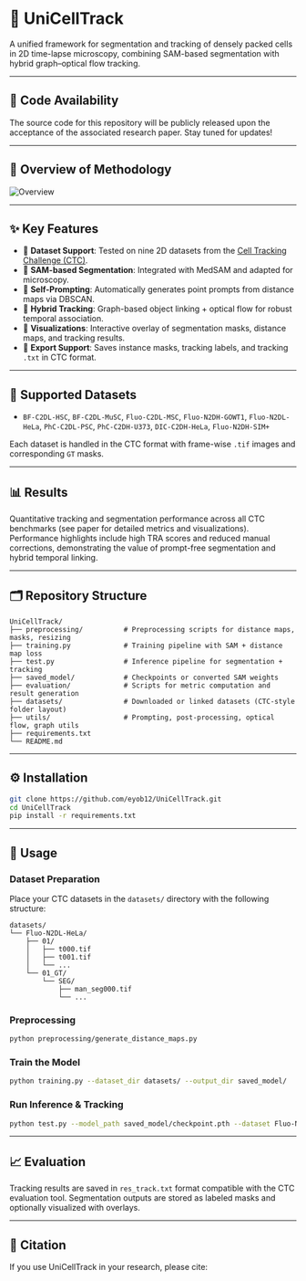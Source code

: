 
# 🧬 UniCellTrack

A unified framework for segmentation and tracking of densely packed cells in 2D time-lapse microscopy, combining SAM-based segmentation with hybrid graph–optical flow tracking.

---

## 📜 Code Availability

The source code for this repository will be publicly released upon the acceptance of the associated research paper. Stay tuned for updates!

---

## 🧩 Overview of Methodology

![Overview](https://github.com/user-attachments/assets/abd3f2ac-f023-4d83-ab31-efa876fc46cc)

---

## ✨ Key Features

* 🧬 **Dataset Support**: Tested on nine 2D datasets from the [Cell Tracking Challenge (CTC)](http://celltrackingchallenge.net/).
* 🧠 **SAM-based Segmentation**: Integrated with MedSAM and adapted for microscopy.
* 📌 **Self-Prompting**: Automatically generates point prompts from distance maps via DBSCAN.
* 🔁 **Hybrid Tracking**: Graph-based object linking + optical flow for robust temporal association.
* 🎨 **Visualizations**: Interactive overlay of segmentation masks, distance maps, and tracking results.
* 💾 **Export Support**: Saves instance masks, tracking labels, and tracking `.txt` in CTC format.

---

## 📂 Supported Datasets

* `BF-C2DL-HSC`, `BF-C2DL-MuSC`, `Fluo-C2DL-MSC`, `Fluo-N2DH-GOWT1`, `Fluo-N2DL-HeLa`, `PhC-C2DL-PSC`, `PhC-C2DH-U373`, `DIC-C2DH-HeLa`, `Fluo-N2DH-SIM+`

Each dataset is handled in the CTC format with frame-wise `.tif` images and corresponding `GT` masks.

---

## 📊 Results

Quantitative tracking and segmentation performance across all CTC benchmarks (see paper for detailed metrics and visualizations).
Performance highlights include high TRA scores and reduced manual corrections, demonstrating the value of prompt-free segmentation and hybrid temporal linking.

---

## 🗂️ Repository Structure

```
UniCellTrack/
├── preprocessing/          # Preprocessing scripts for distance maps, masks, resizing
├── training.py             # Training pipeline with SAM + distance map loss
├── test.py                 # Inference pipeline for segmentation + tracking
├── saved_model/            # Checkpoints or converted SAM weights
├── evaluation/             # Scripts for metric computation and result generation
├── datasets/               # Downloaded or linked datasets (CTC-style folder layout)
├── utils/                  # Prompting, post-processing, optical flow, graph utils
├── requirements.txt
└── README.md
```

---

## ⚙️ Installation

```bash
git clone https://github.com/eyob12/UniCellTrack.git
cd UniCellTrack
pip install -r requirements.txt
```

---

## 🚀 Usage

### Dataset Preparation

Place your CTC datasets in the `datasets/` directory with the following structure:

```
datasets/
└── Fluo-N2DL-HeLa/
    ├── 01/
    │   ├── t000.tif
    │   ├── t001.tif
    │   └── ...
    └── 01_GT/
        └── SEG/
            ├── man_seg000.tif
            └── ...
```

### Preprocessing

```bash
python preprocessing/generate_distance_maps.py
```

### Train the Model

```bash
python training.py --dataset_dir datasets/ --output_dir saved_model/
```

### Run Inference & Tracking

```bash
python test.py --model_path saved_model/checkpoint.pth --dataset Fluo-N2DL-HeLa
```

---

## 📈 Evaluation

Tracking results are saved in `res_track.txt` format compatible with the CTC evaluation tool.
Segmentation outputs are stored as labeled masks and optionally visualized with overlays.

---

## 📖 Citation

If you use UniCellTrack in your research, please cite:

```

```


